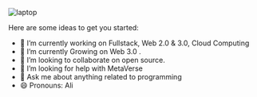 ![laptop](https://user-images.githubusercontent.com/100198381/232048342-3307edac-3436-4e02-a1f0-3061a8837f33.gif)


Here are some ideas to get you started:

- 🔭 I’m currently working on Fullstack, Web 2.0 & 3.0, Cloud Computing
- 🌱 I’m currently Growing on Web 3.0 .
- 👯 I’m looking to collaborate on open source.
- 🤔 I’m looking for help with MetaVerse
- 💬 Ask me about anything related to programming
- 😄 Pronouns: Ali
